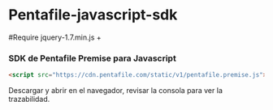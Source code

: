 # Pentafile-javascript-sdk

#Require 
jquery-1.7.min.js +

### SDK de Pentafile Premise para Javascript
```html
<script src="https://cdn.pentafile.com/static/v1/pentafile.premise.js"></script>
```

Descargar y abrir en el navegador, revisar la consola para ver la trazabilidad.
